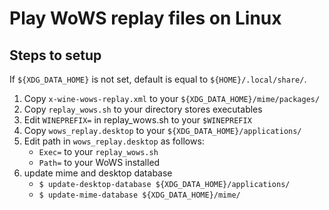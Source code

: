 # Play WoWS replay files on Linux

## Steps to setup
If `${XDG_DATA_HOME}` is not set, default is equal to `${HOME}/.local/share/`.

1. Copy `x-wine-wows-replay.xml` to your `${XDG_DATA_HOME}/mime/packages/`
2. Copy `replay_wows.sh` to your directory stores executables
3. Edit `WINEPREFIX=` in replay_wows.sh to your `$WINEPREFIX`
4. Copy `wows_replay.desktop` to your `${XDG_DATA_HOME}/applications/`
5. Edit path in `wows_replay.desktop` as follows:
	- `Exec=` to your `replay_wows.sh`
	- `Path=` to your WoWS installed
6. update mime and desktop database
	- `$ update-desktop-database ${XDG_DATA_HOME}/applications/`
	- `$ update-mime-database ${XDG_DATA_HOME}/mime/`


